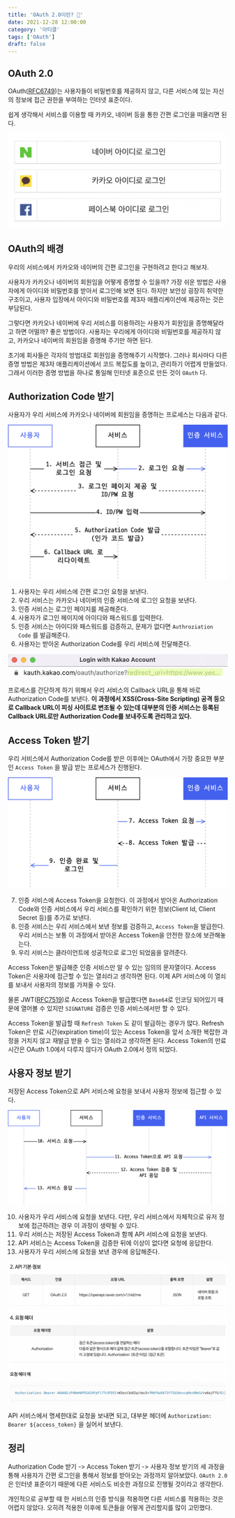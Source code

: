 ```yaml
---
title: 'OAuth 2.0이란? 🔑'
date: 2021-12-28 12:00:00
category: '아티클'
tags: ['OAuth']
draft: false
---
```


## OAuth 2.0

OAuth([RFC6749](https://datatracker.ietf.org/doc/html/rfc6749))는 사용자들이 비밀번호를 제공하지 않고, 다른 서비스에 있는 자신의 정보에 접근 권한을 부여하는 인터넷 표준이다.

쉽게 생각해서 서비스를 이용할 때 카카오, 네이버 등을 통한 간편 로그인을 떠올리면 된다.

![oauth](images/oauth/1.png)

## OAuth의 배경

우리의 서비스에서 카카오와 네이버의 간편 로그인을 구현하려고 한다고 해보자.

사용자가 카카오나 네이버의 회원임을 어떻게 증명할 수 있을까? 가장 쉬운 방법은 사용자에게 아이디와 비밀번호를 받아서 로그인해 보면 된다. 하지만 보안상 굉장히 취약한 구조이고, 사용자 입장에서 아이디와 비밀번호를 제3자 애플리케이션에 제공하는 것은 부담된다.

그렇다면 카카오나 네이버에 우리 서비스를 이용하려는 사용자가 회원임을 증명해달라고 하면 어떨까? 좋은 방법이다. 사용자는 우리에게 아이디와 비밀번호를 제공하지 않고, 카카오나 네이버의 회원임을 증명해 주기만 하면 된다.

초기에 회사들은 각자의 방법대로 회원임을 증명해주기 시작했다. 그러나 회사마다 다른 증명 방법은 제3자 애플리케이션에서 코드 복잡도를 높이고, 관리하기 어렵게 만들었다. 그래서 이러한 증명 방법을 하나로 통일해 인터넷 표준으로 만든 것이 `OAuth` 다.

## Authorization Code 받기

사용자가 우리 서비스에 카카오나 네이버에 회원임을 증명하는 프로세스는 다음과 같다.

![OAuth](images/oauth/2.png)

1. 사용자는 우리 서비스에 간편 로그인 요청을 보낸다.
2. 우리 서비스는 카카오나 네이버의 인증 서비스에 로그인 요청을 보낸다.
3. 인증 서비스는 로그인 페이지를 제공해준다.
4. 사용자가 로그인 페이지에 아이디와 패스워드를 입력한다.
5. 인증 서비스는 아이디와 패스워드를 검증하고, 문제가 없다면 `Authroziation Code` 를 발급해준다.
6. 사용자는 받아온 Authorization Code를 우리 서비스에 전달해준다.

![OAuth](images/oauth/3.png)

프로세스를 간단하게 하기 위해서 우리 서비스의 Callback URL을 통해 바로 Authorization Code를 보낸다. **이 과정에서 XSS(Cross-Site Scripting) 공격 등으로 Callback URL이 피싱 사이트로 변조될 수 있는데 대부분의 인증 서비스는 등록된 Callback URL로만 Authorization Code를 보내주도록 관리하고 있다.**

## Access Token 받기

우리 서비스에서 Authorization Code를 받은 이후에는 OAuth에서 가장 중요한 부분인 `Access Token` 을 발급 받는 프로세스가 진행된다.

![OAuth](images/oauth/4.png)

7. 인증 서비스에 Access Token을 요청한다. 이 과정에서 받아온 Authorization Code와 인증 서비스에서 우리 서비스를 확인하기 위한 정보(Client Id, Client Secret 등)를 추가로 보낸다.
8. 인증 서비스는 우리 서비스에서 보낸 정보를 검증하고, `Access Token`을 발급한다. 우리 서비스는 보통 이 과정에서 받아온 Access Token을 안전한 장소에 보관해놓는다.
9. 우리 서비스는 클라이언트에 성공적으로 로그인 되었음을 알려준다.

Access Token은 발급해준 인증 서비스만 알 수 있는 임의의 문자열이다. Access Token은 사용자에 접근할 수 있는 열쇠라고 생각하면 된다. 이제 API 서비스에 이 열쇠를 보내서 사용자의 정보를 가져올 수 있다.

물론 JWT([RFC7519](https://datatracker.ietf.org/doc/html/rfc7519))로 Access Token을 발급했다면 `Base64`로 인코딩 되어있기 때문에 열어볼 수 있지만 `SIGNATURE` 검증은 인증 서비스에서만 할 수 있다.

Access Token을 발급할 때 `Refresh Token` 도 같이 발급하는 경우가 많다. Refresh Token은 만료 시간(expiration time)이 있는 Access Token을 앞서 소개한 복잡한 과정을 거치지 않고 재발급 받을 수 있는 열쇠라고 생각하면 된다. Access Token의 만료 시간은 OAuth 1.0에서 다루지 않다가 OAuth 2.0에서 정의 되었다.

## 사용자 정보 받기

저장된 Access Token으로 API 서비스에 요청을 보내서 사용자 정보에 접근할 수 있다.

![OAuth](images/oauth/5.png)

10. 사용자가 우리 서비스에 요청을 보낸다. 다만, 우리 서비스에서 자체적으로 유저 정보에 접근하려는 경우 이 과정이 생략될 수 있다.
11. 우리 서비스는 저장된 Access Token과 함께 API 서비스에 요청을 보낸다.
12. API 서비스는 Access Token을 검증한 뒤에 이상이 없다면 요청에 응답한다.
13. 사용자가 우리 서비스에 요청을 보낸 경우에 응답해준다.

![OAuth](images/oauth/6.png)

API 서비스에서 명세한대로 요청을 보내면 되고, 대부분 헤더에 `Authorization: Bearer ${access_token}` 을 실어서 보낸다.

## 정리

Authorization Code 받기 -> Access Token 받기 -> 사용자 정보 받기의 세 과정을 통해 사용자가 간편 로그인을 통해서 정보를 받아오는 과정까지 알아보았다. `OAuth 2.0` 은 인터넷 표준이기 때문에 다른 서비스도 비슷한 과정으로 진행될 것이라고 생각한다.

개인적으로 공부할 때 한 서비스의 인증 방식을 적용하면 다른 서비스를 적용하는 것은 어렵지 않았다. 오히려 적용한 이후에 토큰들을 어떻게 관리할지를 많이 고민했다.
